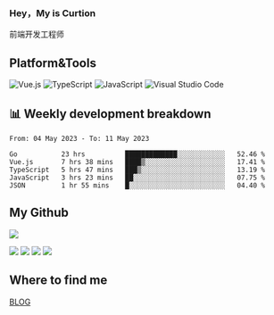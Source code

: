 ### Hey，My is Curtion
前端开发工程师
## Platform&Tools

![Vue.js](https://img.shields.io/badge/-Vue.js-4FC08D?style=flat-square&logo=Vue.js&logoColor=white)
![TypeScript](https://img.shields.io/badge/-TypeScript-007ACC?style=flat-square&logo=typescript&logoColor=white)
![JavaScript](https://img.shields.io/badge/-JavaScript-F7DF1E?style=flat-square&logo=javascript&logoColor=black)
![Visual Studio Code](https://img.shields.io/badge/-VSCode-007ACC?style=flat-square&logo=Visual-Studio-Code&logoColor=white)

## 📊 Weekly development breakdown

<!--START_SECTION:waka-->

```text
From: 04 May 2023 - To: 11 May 2023

Go           23 hrs          █████████████░░░░░░░░░░░░   52.46 %
Vue.js       7 hrs 38 mins   ████▒░░░░░░░░░░░░░░░░░░░░   17.41 %
TypeScript   5 hrs 47 mins   ███▒░░░░░░░░░░░░░░░░░░░░░   13.19 %
JavaScript   3 hrs 23 mins   ██░░░░░░░░░░░░░░░░░░░░░░░   07.75 %
JSON         1 hr 55 mins    █░░░░░░░░░░░░░░░░░░░░░░░░   04.40 %
```

<!--END_SECTION:waka-->

## My Github

![](http://github-profile-summary-cards.vercel.app/api/cards/profile-details?username=curtion&theme=nord_bright)

![](http://github-profile-summary-cards.vercel.app/api/cards/stats?username=curtion&theme=nord_bright)
![](http://github-profile-summary-cards.vercel.app/api/cards/productive-time?username=curtion&theme=nord_bright&utcOffset=8)
![](http://github-profile-summary-cards.vercel.app/api/cards/repos-per-language?username=curtion&theme=nord_bright)
![](http://github-profile-summary-cards.vercel.app/api/cards/most-commit-language?username=curtion&theme=nord_bright)

## Where to find me

[BLOG](https://blog.3gxk.net)
